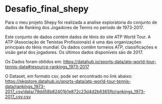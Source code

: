 # Desafio_final_shepy

Para o meu projeto Shepy foi realizada a analise exploratoria do conjunto de dados de Ranking dos Jogadores de Tennis no periodo de 1973-2017.

Este conjunto de dados contém dados de tênis do site ATP World Tour. 
A ATP (Associação de Tenistas Profissionais) é uma das organizações principais do tênis mundial.
Os dados contêm torneios ATP, classificações e visão geral dos jogadores.
Os últimos dados disponíveis são de 2017.

Os Dados foram obtidos em: https://datahub.io/sports-data/atp-world-tour-tennis-data#resource-rankings_1973-2017

O Dataset, em formato csv, pode ser encontrado no link abaixo:
https://pkgstore.datahub.io/sports-data/atp-world-tour-tennis-data/rankings_1973-2017_csv/data/79dd58b82401b1e872c23d4d2b6365fb/rankings_1973-2017_csv.csv
